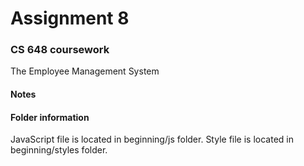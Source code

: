 # Assignment 8

### CS 648 coursework
The Employee Management System

#### Notes


#### Folder information
JavaScript file is located in beginning/js folder.
Style file is located in beginning/styles folder.

